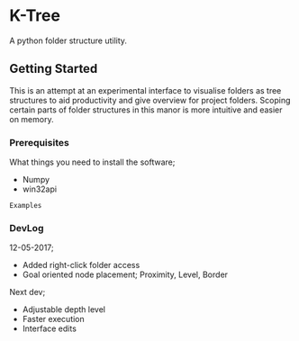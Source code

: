 # K-Tree

A python folder structure utility.

## Getting Started

This is an attempt at an experimental interface to visualise folders as tree structures to aid productivity and give overview for project folders.
Scoping certain parts of folder structures in this manor is more intuitive and easier on memory. 

### Prerequisites

What things you need to install the software;
- Numpy
- win32api

```
Examples 
```

### DevLog

12-05-2017;
- Added right-click folder access
- Goal oriented node placement; Proximity, Level, Border

Next dev;
- Adjustable depth level
- Faster execution
- Interface edits

